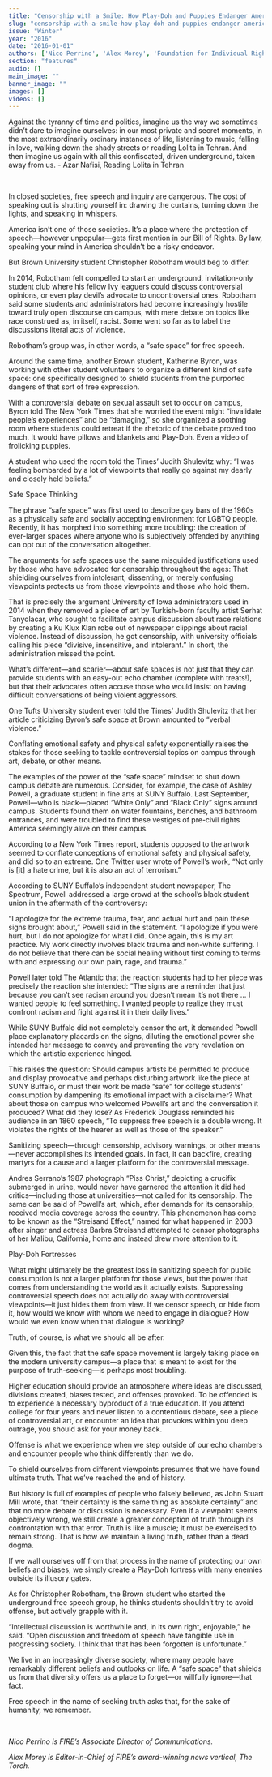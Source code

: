 ```yaml
---
title: "Censorship with a Smile: How Play-Doh and Puppies Endanger Americas College Students"
slug: "censorship-with-a-smile-how-play-doh-and-puppies-endanger-americas-college-students"
issue: "Winter"
year: "2016"
date: "2016-01-01"
authors: ['Nico Perrino', 'Alex Morey', 'Foundation for Individual Rights in Education (FIRE)']
section: "features"
audio: []
main_image: ""
banner_image: ""
images: []
videos: []
---
```

Against the tyranny of time and politics, imagine us the way we sometimes didn’t dare to imagine ourselves: in our most private and secret moments, in the most extraordinarily ordinary instances of life, listening to music, falling in love, walking down the shady streets or reading Lolita in Tehran. And then imagine us again with all this confiscated, driven underground, taken away from us. - Azar Nafisi, Reading Lolita in Tehran

  

 In closed societies, free speech and inquiry are dangerous. The cost of speaking out is shutting yourself in: drawing the curtains, turning down the lights, and speaking in whispers. 

 America isn’t one of those societies. It’s a place where the protection of speech—however unpopular—gets first mention in our Bill of Rights. By law, speaking your mind in America shouldn’t be a risky endeavor.

 But Brown University student Christopher Robotham would beg to differ.

 In 2014, Robotham felt compelled to start an underground, invitation-only student club where his fellow Ivy leaguers could discuss controversial opinions, or even play devil’s advocate to uncontroversial ones. Robotham said some students and administrators had become increasingly hostile toward truly open discourse on campus, with mere debate on topics like race construed as, in itself, racist. Some went so far as to label the discussions literal acts of violence.

 Robotham’s group was, in other words, a “safe space” for free speech.

 Around the same time, another Brown student, Katherine Byron, was working with other student volunteers to organize a different kind of safe space: one specifically designed to shield students from the purported dangers of that sort of free expression. 

 With a controversial debate on sexual assault set to occur on campus, Byron told The New York Times that she worried the event might “invalidate people’s experiences” and be “damaging,” so she organized a soothing room where students could retreat if the rhetoric of the debate proved too much. It would have pillows and blankets and Play-Doh. Even a video of frolicking puppies. 

 A student who used the room told the Times’ Judith Shulevitz why: “I was feeling bombarded by a lot of viewpoints that really go against my dearly and closely held beliefs.”

 Safe Space Thinking

 The phrase “safe space” was first used to describe gay bars of the 1960s as a physically safe and socially accepting environment for LGBTQ people. Recently, it has morphed into something more troubling: the creation of ever-larger spaces where anyone who is subjectively offended by anything can opt out of the conversation altogether.

 The arguments for safe spaces use the same misguided justifications used by those who have advocated for censorship throughout the ages: That shielding ourselves from intolerant, dissenting, or merely confusing viewpoints protects us from those viewpoints and those who hold them.

 That is precisely the argument University of Iowa administrators used in 2014 when they removed a piece of art by Turkish-born faculty artist Serhat Tanyolacar, who sought to facilitate campus discussion about race relations by creating a Ku Klux Klan robe out of newspaper clippings about racial violence. Instead of discussion, he got censorship, with university officials calling his piece “divisive, insensitive, and intolerant.” In short, the administration missed the point.

 What’s different—and scarier—about safe spaces is not just that they can provide students with an easy-out echo chamber (complete with treats!), but that their advocates often accuse those who would insist on having difficult conversations of being violent aggressors. 

 One Tufts University student even told the Times’ Judith Shulevitz that her article criticizing Byron’s safe space at Brown amounted to “verbal violence.” 

 Conflating emotional safety and physical safety exponentially raises the stakes for those seeking to tackle controversial topics on campus through art, debate, or other means.

 The examples of the power of the “safe space” mindset to shut down campus debate are numerous. Consider, for example, the case of Ashley Powell, a graduate student in fine arts at SUNY Buffalo. Last September, Powell—who is black—placed “White Only” and “Black Only” signs around campus. Students found them on water fountains, benches, and bathroom entrances, and were troubled to find these vestiges of pre-civil rights America seemingly alive on their campus.

 According to a New York Times report, students opposed to the artwork seemed to conflate conceptions of emotional safety and physical safety, and did so to an extreme. One Twitter user wrote of Powell’s work, “Not only is [it] a hate crime, but it is also an act of terrorism.”

 According to SUNY Buffalo’s independent student newspaper, The Spectrum, Powell addressed a large crowd at the school’s black student union in the aftermath of the controversy:

 “I apologize for the extreme trauma, fear, and actual hurt and pain these signs brought about,” Powell said in the statement. “I apologize if you were hurt, but I do not apologize for what I did. Once again, this is my art practice. My work directly involves black trauma and non-white suffering. I do not believe that there can be social healing without first coming to terms with and expressing our own pain, rage, and trauma.”

 Powell later told The Atlantic that the reaction students had to her piece was precisely the reaction she intended: “The signs are a reminder that just because you can’t see racism around you doesn’t mean it’s not there … I wanted people to feel something. I wanted people to realize they must confront racism and fight against it in their daily lives.”

 While SUNY Buffalo did not completely censor the art, it demanded Powell place explanatory placards on the signs, diluting the emotional power she intended her message to convey and preventing the very revelation on which the artistic experience hinged.

 This raises the question: Should campus artists be permitted to produce and display provocative and perhaps disturbing artwork like the piece at SUNY Buffalo, or must their work be made “safe” for college students’ consumption by dampening its emotional impact with a disclaimer? What about those on campus who welcomed Powell’s art and the conversation it produced? What did they lose? As Frederick Douglass reminded his audience in an 1860 speech, “To suppress free speech is a double wrong. It violates the rights of the hearer as well as those of the speaker.”

 Sanitizing speech—through censorship, advisory warnings, or other means—never accomplishes its intended goals. In fact, it can backfire, creating martyrs for a cause and a larger platform for the controversial message. 

 Andres Serrano’s 1987 photograph “Piss Christ,” depicting a crucifix submerged in urine, would never have garnered the attention it did had critics—including those at universities—not called for its censorship. The same can be said of Powell’s art, which, after demands for its censorship, received media coverage across the country. This phenomenon has come to be known as the “Streisand Effect,” named for what happened in 2003 after singer and actress Barbra Streisand attempted to censor photographs of her Malibu, California, home and instead drew more attention to it.

 Play-Doh Fortresses

 What might ultimately be the greatest loss in sanitizing speech for public consumption is not a larger platform for those views, but the power that comes from understanding the world as it actually exists. Suppressing controversial speech does not actually do away with controversial viewpoints—it just hides them from view. If we censor speech, or hide from it, how would we know with whom we need to engage in dialogue? How would we even know when that dialogue is working?

 Truth, of course, is what we should all be after. 

 Given this, the fact that the safe space movement is largely taking place on the modern university campus—a place that is meant to exist for the purpose of truth-seeking—is perhaps most troubling. 

 Higher education should provide an atmosphere where ideas are discussed, divisions created, biases tested, and offenses provoked. To be offended is to experience a necessary byproduct of a true education. If you attend college for four years and never listen to a contentious debate, see a piece of controversial art, or encounter an idea that provokes within you deep outrage, you should ask for your money back.

 Offense is what we experience when we step outside of our echo chambers and encounter people who think differently than we do. 

 To shield ourselves from different viewpoints presumes that we have found ultimate truth. That we’ve reached the end of history. 

 But history is full of examples of people who falsely believed, as John Stuart Mill wrote, that “their certainty is the same thing as absolute certainty” and that no more debate or discussion is necessary. Even if a viewpoint seems objectively wrong, we still create a greater conception of truth through its confrontation with that error. Truth is like a muscle; it must be exercised to remain strong. That is how we maintain a living truth, rather than a dead dogma.

 If we wall ourselves off from that process in the name of protecting our own beliefs and biases, we simply create a Play-Doh fortress with many enemies outside its illusory gates.

 As for Christopher Robotham, the Brown student who started the underground free speech group, he thinks students shouldn’t try to avoid offense, but actively grapple with it.

 “Intellectual discussion is worthwhile and, in its own right, enjoyable,” he said. “Open discussion and freedom of speech have tangible use in progressing society. I think that that has been forgotten is unfortunate.”

 We live in an increasingly diverse society, where many people have remarkably different beliefs and outlooks on life. A “safe space” that shields us from that diversity offers us a place to forget—or willfully ignore—that fact. 

 Free speech in the name of seeking truth asks that, for the sake of humanity, we remember.

  

 *Nico Perrino is FIRE’s Associate Director of Communications.*

 *Alex Morey is Editor-in-Chief of FIRE’s award-winning news vertical, The Torch.*

